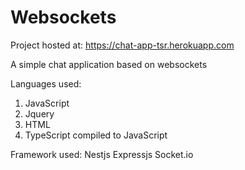 # Websockets

Project hosted at: https://chat-app-tsr.herokuapp.com 

A simple chat application based on websockets

Languages used:
1. JavaScript
2. Jquery
3. HTML
4. TypeScript compiled to JavaScript

Framework used:
Nestjs
Expressjs
Socket.io
